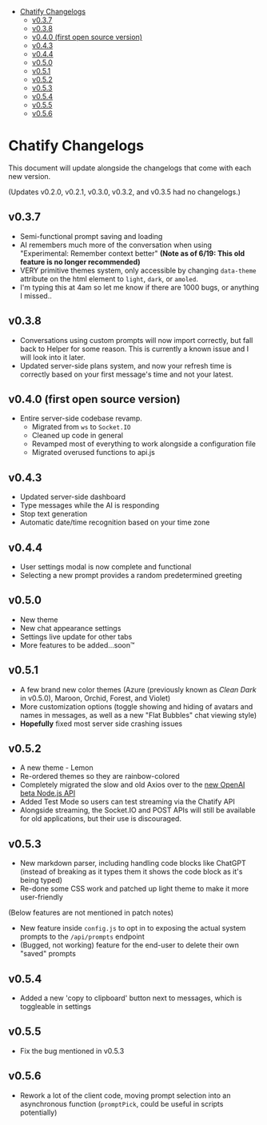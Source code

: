 - [Chatify Changelogs](#chatify-changelogs)
  - [v0.3.7](#v037)
  - [v0.3.8](#v038)
  - [v0.4.0 (first open source version)](#v040-first-open-source-version)
  - [v0.4.3](#v043)
  - [v0.4.4](#v044)
  - [v0.5.0](#v050)
  - [v0.5.1](#v051)
  - [v0.5.2](#v052)
  - [v0.5.3](#v053)
  - [v0.5.4](#v054)
  - [v0.5.5](#v055)
  - [v0.5.6](#v056)


# Chatify Changelogs

This document will update alongside the changelogs that come with each new version.

(Updates v0.2.0, v0.2.1, v0.3.0, v0.3.2, and v0.3.5 had no changelogs.)

## v0.3.7

- Semi-functional prompt saving and loading
- AI remembers much more of the conversation when using "Experimental: Remember context better" **(Note as of 6/19: This old feature is no longer recommended)**
- VERY primitive themes system, only accessible by changing `data-theme` attribute on the html element to `light`, `dark`, or `amoled`.
- I'm typing this at 4am so let me know if there are 1000 bugs, or anything I missed..

## v0.3.8

- Conversations using custom prompts will now import correctly, but fall back to Helper for some reason. This is currently a known issue and I will look into it later.
- Updated server-side plans system, and now your refresh time is correctly based on your first message's time and not your latest.

## v0.4.0 (first open source version)

- Entire server-side codebase revamp.
    - Migrated from `ws` to `Socket.IO`
    - Cleaned up code in general
    - Revamped most of everything to work alongside a configuration file
    - Migrated overused functions to api.js

## v0.4.3

- Updated server-side dashboard
- Type messages while the AI is responding
- Stop text generation
- Automatic date/time recognition based on your time zone

## v0.4.4

- User settings modal is now complete and functional
- Selecting a new prompt provides a random predetermined greeting

## v0.5.0

- New theme
- New chat appearance settings
- Settings live update for other tabs
- More features to be added…soon™️

## v0.5.1

- A few brand new color themes (Azure (previously known as *Clean Dark* in v0.5.0), Maroon, Orchid, Forest, and Violet)
- More customization options (toggle showing and hiding of avatars and names in messages, as well as a new "Flat Bubbles" chat viewing style)
- **Hopefully** fixed most server side crashing issues

## v0.5.2

- A new theme - Lemon
- Re-ordered themes so they are rainbow-colored
- Completely migrated the slow and old Axios over to the [new OpenAI beta Node.js API](https://github.com/openai/openai-node/discussions/182)
- Added Test Mode so users can test streaming via the Chatify API
- Alongside streaming, the Socket.IO and POST APIs will still be available for old applications, but their use is discouraged.

## v0.5.3

- New markdown parser, including handling code blocks like ChatGPT (instead of breaking as it types them it shows the code block as it's being typed)
- Re-done some CSS work and patched up light theme to make it more user-friendly

(Below features are not mentioned in patch notes)

- New feature inside `config.js` to opt in to exposing the actual system prompts to the `/api/prompts` endpoint
- (Bugged, not working) feature for the end-user to delete their own "saved" prompts

## v0.5.4

- Added a new 'copy to clipboard' button next to messages, which is toggleable in settings

## v0.5.5

- Fix the bug mentioned in v0.5.3

## v0.5.6

- Rework a lot of the client code, moving prompt selection into an asynchronous function (`promptPick`, could be useful in scripts potentially)